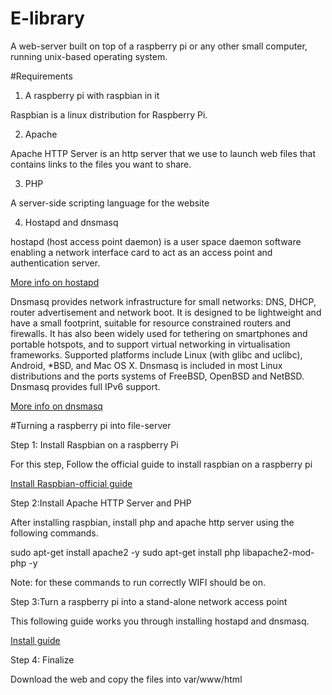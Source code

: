 # E-library

A web-server built on top of a raspberry pi or any other small computer, running unix-based operating system.

#Requirements

1. A raspberry pi with raspbian in it

Raspbian is a linux distribution for Raspberry Pi.

2. Apache

Apache HTTP Server is an http server that we use to launch web files that contains links to the files you want to share.

3. PHP

A server-side scripting language for the website

4. Hostapd and dnsmasq

hostapd (host access point daemon) is a user space daemon software enabling a network interface card to act as an access point and authentication server.

[More info on hostapd](https://en.wikipedia.org/wiki/Hostapd)

Dnsmasq provides network infrastructure for small networks: DNS, DHCP, router advertisement and network boot. It is designed to be lightweight and have a small footprint, suitable for resource constrained routers and firewalls. It has also been widely used for tethering on smartphones and portable hotspots, and to support virtual networking in virtualisation frameworks. Supported platforms include Linux (with glibc and uclibc), Android, *BSD, and Mac OS X. Dnsmasq is included in most Linux distributions and the ports systems of FreeBSD, OpenBSD and NetBSD. Dnsmasq provides full IPv6 support.

[More info on dnsmasq](http://www.thekelleys.org.uk/dnsmasq/doc.html)

#Turning a raspberry pi into file-server

Step 1: Install Raspbian on a raspberry Pi

For this step, Follow the official guide to install raspbian on a raspberry pi

[Install Raspbian-official guide](https://www.raspberrypi.org/documentation/installation/installing-images/)

Step 2:Install Apache HTTP Server and PHP

After installing raspbian, install php and apache http server using the following commands.
  
   sudo apt-get install apache2 -y
   sudo apt-get install php libapache2-mod-php -y
  
Note: for these commands to run correctly WIFI should be on.

Step 3:Turn a raspberry pi into a stand-alone network access point

This following guide works you through installing hostapd and dnsmasq.

[Install guide](https://www.raspberrypi.org/documentation/configuration/wireless/access-point.md)

Step 4: Finalize
	
Download the web and copy the files into var/www/html

